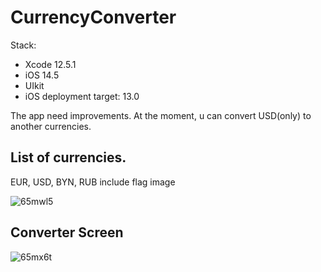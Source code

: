 # CurrencyConverter

Stack: 
- Xcode 12.5.1 
- iOS 14.5
- UIkit
- iOS deployment target: 13.0

The app need improvements. 
At the moment, u can convert USD(only) to another currencies. 


## List of currencies.

EUR, USD, BYN, RUB include flag image

![65mwl5](https://user-images.githubusercontent.com/90447243/154577267-39814c35-5637-4db1-a52f-d142664a08bd.gif)



## Converter Screen

![65mx6t](https://user-images.githubusercontent.com/90447243/154577801-76b45bf4-91b7-4e54-83ba-d3a2fd445888.gif)

